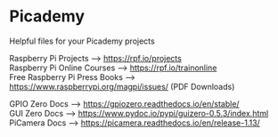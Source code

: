 # Picademy
Helpful files for your Picademy projects
  
  
Raspberry Pi Projects --> https://rpf.io/projects  
Raspberry Pi Online Courses --> https://rpf.io/trainonline  
Free Raspberry Pi Press Books --> https://www.raspberrypi.org/magpi/issues/ (PDF Downloads)  
  
GPIO Zero Docs --> https://gpiozero.readthedocs.io/en/stable/  
GUI Zero Docs --> https://www.pydoc.io/pypi/guizero-0.5.3/index.html  
PiCamera Docs --> https://picamera.readthedocs.io/en/release-1.13/  
